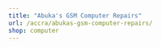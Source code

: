 ```yaml
---
title: "Abuka's GSM Computer Repairs"
url: /accra/abukas-gsm-computer-repairs/
shop: computer
---
```

